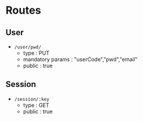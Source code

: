 # Routes

## User

* `/user/pwd/`
    * type : PUT
    * mandatory params : "userCode","pwd","email"
    * public : true

## Session

* `/session/:key`
    * type : GET
    * public : true